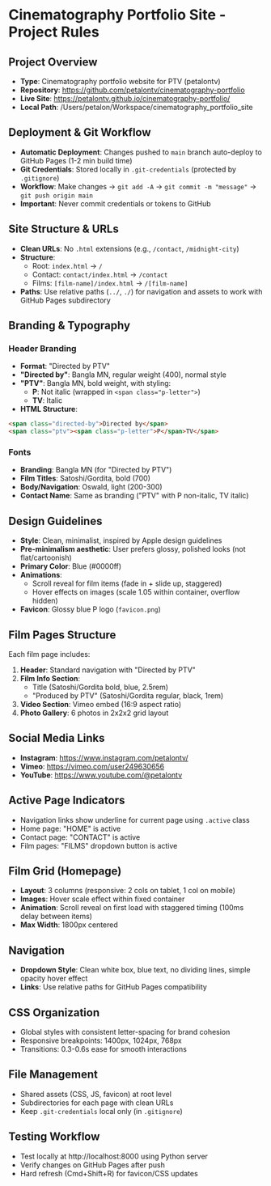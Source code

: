 # Cinematography Portfolio Site - Project Rules

## Project Overview
- **Type**: Cinematography portfolio website for PTV (petalontv)
- **Repository**: https://github.com/petalontv/cinematography-portfolio
- **Live Site**: https://petalontv.github.io/cinematography-portfolio/
- **Local Path**: /Users/petalon/Workspace/cinematography_portfolio_site

## Deployment & Git Workflow
- **Automatic Deployment**: Changes pushed to `main` branch auto-deploy to GitHub Pages (1-2 min build time)
- **Git Credentials**: Stored locally in `.git-credentials` (protected by `.gitignore`)
- **Workflow**: Make changes → `git add -A` → `git commit -m "message"` → `git push origin main`
- **Important**: Never commit credentials or tokens to GitHub

## Site Structure & URLs
- **Clean URLs**: No `.html` extensions (e.g., `/contact`, `/midnight-city`)
- **Structure**:
  - Root: `index.html` → `/`
  - Contact: `contact/index.html` → `/contact`
  - Films: `[film-name]/index.html` → `/[film-name]`
- **Paths**: Use relative paths (`../`, `./`) for navigation and assets to work with GitHub Pages subdirectory

## Branding & Typography

### Header Branding
- **Format**: "Directed by PTV"
- **"Directed by"**: Bangla MN, regular weight (400), normal style
- **"PTV"**: Bangla MN, bold weight, with styling:
  - **P**: Not italic (wrapped in `<span class="p-letter">`)
  - **TV**: Italic
- **HTML Structure**:
```html
<span class="directed-by">Directed by</span> 
<span class="ptv"><span class="p-letter">P</span>TV</span>
```

### Fonts
- **Branding**: Bangla MN (for "Directed by PTV")
- **Film Titles**: Satoshi/Gordita, bold (700)
- **Body/Navigation**: Oswald, light (200-300)
- **Contact Name**: Same as branding ("PTV" with P non-italic, TV italic)

## Design Guidelines
- **Style**: Clean, minimalist, inspired by Apple design guidelines
- **Pre-minimalism aesthetic**: User prefers glossy, polished looks (not flat/cartoonish)
- **Primary Color**: Blue (#0000ff)
- **Animations**: 
  - Scroll reveal for film items (fade in + slide up, staggered)
  - Hover effects on images (scale 1.05 within container, overflow hidden)
- **Favicon**: Glossy blue P logo (`favicon.png`)

## Film Pages Structure
Each film page includes:
1. **Header**: Standard navigation with "Directed by PTV"
2. **Film Info Section**:
   - Title (Satoshi/Gordita bold, blue, 2.5rem)
   - "Produced by PTV" (Satoshi/Gordita regular, black, 1rem)
3. **Video Section**: Vimeo embed (16:9 aspect ratio)
4. **Photo Gallery**: 6 photos in 2x2x2 grid layout

## Social Media Links
- **Instagram**: https://www.instagram.com/petalontv/
- **Vimeo**: https://vimeo.com/user249630656
- **YouTube**: https://www.youtube.com/@petalontv

## Active Page Indicators
- Navigation links show underline for current page using `.active` class
- Home page: "HOME" is active
- Contact page: "CONTACT" is active
- Film pages: "FILMS" dropdown button is active

## Film Grid (Homepage)
- **Layout**: 3 columns (responsive: 2 cols on tablet, 1 col on mobile)
- **Images**: Hover scale effect within fixed container
- **Animation**: Scroll reveal on first load with staggered timing (100ms delay between items)
- **Max Width**: 1800px centered

## Navigation
- **Dropdown Style**: Clean white box, blue text, no dividing lines, simple opacity hover effect
- **Links**: Use relative paths for GitHub Pages compatibility

## CSS Organization
- Global styles with consistent letter-spacing for brand cohesion
- Responsive breakpoints: 1400px, 1024px, 768px
- Transitions: 0.3-0.6s ease for smooth interactions

## File Management
- Shared assets (CSS, JS, favicon) at root level
- Subdirectories for each page with clean URLs
- Keep `.git-credentials` local only (in `.gitignore`)

## Testing Workflow
- Test locally at http://localhost:8000 using Python server
- Verify changes on GitHub Pages after push
- Hard refresh (Cmd+Shift+R) for favicon/CSS updates